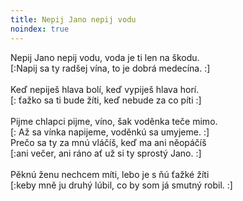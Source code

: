 ```yaml
---
title: Nepij Jano nepij vodu
noindex: true
---
```


Nepij Jano nepij vodu, voda je ti len na škodu.\
[:Napij sa ty radšej vína, to je dobrá medecína. :]\
\
Keď nepiješ hlava bolí, keď vypiješ hlava horí.\
[: ťažko sa ti bude žíti, keď nebude za co píti :]\
\
Pijme chlapci pijme, víno, šak voděnka teče mimo.\
[: Až sa vínka napijeme, voděnkú sa umyjeme. :]\
Prečo sa ty za mnú vláčíš, keď ma ani něopáčíš\
[:ani večer, ani ráno ať už si ty sprostý Jano. :]\
\
Pěknú ženu nechcem míti, lebo je s ňú ťažké žíti\
[:keby mně ju druhý lúbil, co by som já smutný robil. :]